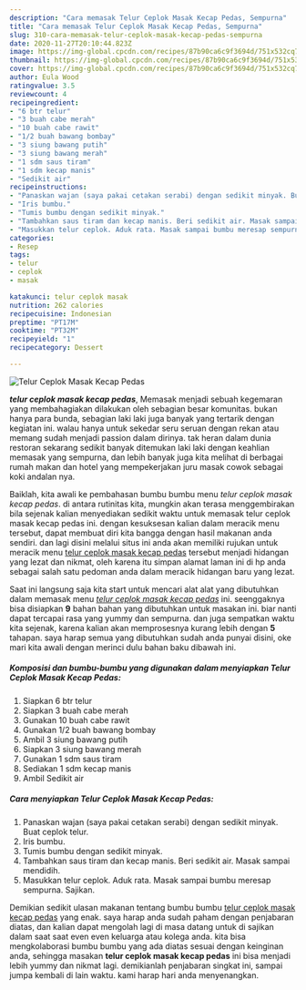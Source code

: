```yaml
---
description: "Cara memasak Telur Ceplok Masak Kecap Pedas, Sempurna"
title: "Cara memasak Telur Ceplok Masak Kecap Pedas, Sempurna"
slug: 310-cara-memasak-telur-ceplok-masak-kecap-pedas-sempurna
date: 2020-11-27T20:10:44.823Z
image: https://img-global.cpcdn.com/recipes/87b90ca6c9f3694d/751x532cq70/telur-ceplok-masak-kecap-pedas-foto-resep-utama.jpg
thumbnail: https://img-global.cpcdn.com/recipes/87b90ca6c9f3694d/751x532cq70/telur-ceplok-masak-kecap-pedas-foto-resep-utama.jpg
cover: https://img-global.cpcdn.com/recipes/87b90ca6c9f3694d/751x532cq70/telur-ceplok-masak-kecap-pedas-foto-resep-utama.jpg
author: Eula Wood
ratingvalue: 3.5
reviewcount: 4
recipeingredient:
- "6 btr telur"
- "3 buah cabe merah"
- "10 buah cabe rawit"
- "1/2 buah bawang bombay"
- "3 siung bawang putih"
- "3 siung bawang merah"
- "1 sdm saus tiram"
- "1 sdm kecap manis"
- "Sedikit air"
recipeinstructions:
- "Panaskan wajan (saya pakai cetakan serabi) dengan sedikit minyak. Buat ceplok telur."
- "Iris bumbu."
- "Tumis bumbu dengan sedikit minyak."
- "Tambahkan saus tiram dan kecap manis. Beri sedikit air. Masak sampai mendidih."
- "Masukkan telur ceplok. Aduk rata. Masak sampai bumbu meresap sempurna. Sajikan."
categories:
- Resep
tags:
- telur
- ceplok
- masak

katakunci: telur ceplok masak 
nutrition: 262 calories
recipecuisine: Indonesian
preptime: "PT17M"
cooktime: "PT32M"
recipeyield: "1"
recipecategory: Dessert

---
```



![Telur Ceplok Masak Kecap Pedas](https://img-global.cpcdn.com/recipes/87b90ca6c9f3694d/751x532cq70/telur-ceplok-masak-kecap-pedas-foto-resep-utama.jpg)

<b><i>telur ceplok masak kecap pedas</i></b>, Memasak menjadi sebuah kegemaran yang membahagiakan dilakukan oleh sebagian besar komunitas. bukan hanya para bunda, sebagian laki laki juga banyak yang tertarik dengan kegiatan ini. walau hanya untuk sekedar seru seruan dengan rekan atau memang sudah menjadi passion dalam dirinya. tak heran dalam dunia restoran sekarang sedikit banyak ditemukan laki laki dengan keahlian memasak yang sempurna, dan lebih banyak juga kita melihat di berbagai rumah makan dan hotel yang mempekerjakan juru masak cowok sebagai koki andalan nya.



Baiklah, kita awali ke pembahasan bumbu bumbu menu <i>telur ceplok masak kecap pedas</i>. di antara rutinitas kita, mungkin akan terasa menggembirakan bila sejenak kalian menyediakan sedikit waktu untuk memasak telur ceplok masak kecap pedas ini. dengan kesuksesan kalian dalam meracik menu tersebut, dapat membuat diri kita bangga dengan hasil makanan anda sendiri. dan lagi disini melalui situs ini anda akan memiliki rujukan untuk meracik menu <u>telur ceplok masak kecap pedas</u> tersebut menjadi hidangan yang lezat dan nikmat, oleh karena itu simpan alamat laman ini di hp anda sebagai salah satu pedoman anda dalam meracik hidangan baru yang lezat.


Saat ini langsung saja kita start untuk mencari alat alat yang dibutuhkan dalam memasak menu <u><i>telur ceplok masak kecap pedas</i></u> ini. seenggaknya bisa disiapkan <b>9</b> bahan bahan yang dibutuhkan untuk masakan ini. biar nanti dapat tercapai rasa yang yummy dan sempurna. dan juga sempatkan waktu kita sejenak, karena kalian akan memprosesnya kurang lebih dengan <b>5</b> tahapan. saya harap semua yang dibutuhkan sudah anda punyai disini, oke mari kita awali dengan merinci dulu bahan baku dibawah ini.

<!--inarticleads1-->

##### Komposisi dan bumbu-bumbu yang digunakan dalam menyiapkan Telur Ceplok Masak Kecap Pedas:

1. Siapkan 6 btr telur
1. Siapkan 3 buah cabe merah
1. Gunakan 10 buah cabe rawit
1. Gunakan 1/2 buah bawang bombay
1. Ambil 3 siung bawang putih
1. Siapkan 3 siung bawang merah
1. Gunakan 1 sdm saus tiram
1. Sediakan 1 sdm kecap manis
1. Ambil Sedikit air




<!--inarticleads2-->

##### Cara menyiapkan Telur Ceplok Masak Kecap Pedas:

1. Panaskan wajan (saya pakai cetakan serabi) dengan sedikit minyak. Buat ceplok telur.
1. Iris bumbu.
1. Tumis bumbu dengan sedikit minyak.
1. Tambahkan saus tiram dan kecap manis. Beri sedikit air. Masak sampai mendidih.
1. Masukkan telur ceplok. Aduk rata. Masak sampai bumbu meresap sempurna. Sajikan.




Demikian sedikit ulasan makanan tentang bumbu bumbu <u>telur ceplok masak kecap pedas</u> yang enak. saya harap anda sudah paham dengan penjabaran diatas, dan kalian dapat mengolah lagi di masa datang untuk di sajikan dalam saat saat even even keluarga atau kolega anda. kita bisa mengkolaborasi bumbu bumbu yang ada diatas sesuai dengan keinginan anda, sehingga masakan <b>telur ceplok masak kecap pedas</b> ini bisa menjadi lebih yummy dan nikmat lagi. demikianlah penjabaran singkat ini, sampai jumpa kembali di lain waktu. kami harap hari anda menyenangkan.
